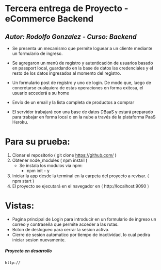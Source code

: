 # Tercera entrega de Proyecto - eCommerce Backend #

## _Autor: Rodolfo Gonzalez - Curso: Backend_

- Se presenta un mecanismo que permite loguear a un cliente mediante un formulario de ingreso.

- Se agregaron un menú de registro y autenticación de usuarios basado en passport local, guardando en la base de datos las credenciales y el resto de los datos ingresados al momento del registro.

- Un formulario post de registro y uno de login. De modo que, luego de concretarse cualquiera de estas operaciones en forma exitosa, el usuario accederá a su home

- Envío de un email y la lista completa de productos a comprar

- El servidor trabajará con una base de datos DBaaS y estará preparado para trabajar en forma local o en la nube a través de la plataforma PaaS Heroku.

# Para su prueba:
1.	Clonar el repositorio ( git clone https://github.com/  )
2.	Obtener node_modules ( npm install )
    - Se instala los modulos via npm:
        - npm init - y
3.	Iniciar la app desde la terminal en la carpeta del proyecto a revisar. ( npm start )
4.	El proyecto se ejecutará en el navegador en ( http://localhost:9090 )  

# Vistas:
- Pagina principal de Login para introducir en un formulario de ingreso un correo y contraseña que permite acceder a las rutas.
- Boton de deslogueo para cerrar la sesion activa.
- Cierre de sesion automatico por tiempo de inactividad, lo cual pedira iniciar sesion nuevamente.


##### Proyecto en desarrollo ######

```
http://
```

